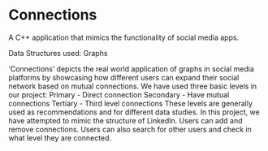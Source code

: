 # Connections

A C++ application that mimics the functionality of social media apps.

Data Structures used: Graphs

‘Connections’ depicts the real world application of graphs in social media platforms by showcasing how different users can expand their social network based on mutual connections. We have used three basic levels in our project: 
	Primary - Direct connection
	Secondary - Have mutual connections
    Tertiary -  Third level connections
These levels are generally used as recommendations and for different data studies.
In this project, we have attempted to mimic the structure of LinkedIn. Users can add and remove connections. Users can also search for other users and check in what level they are connected.
